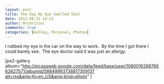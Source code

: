 ```yaml
---
layout: post
title: The Day My Eye Swelled Shut
date: 2012-08-21 14:23
author: MrChrister
comments: true
categories: [Ashley, Personal, Photos]
---
```

I rubbed my eye in the car on the way to work.  By the time I got there I could barely see.  The eye doctor said it was just an allergy.

[pe2-gallery album="http://picasaweb.google.com/data/feed/base/user/108001626876662627571/albumid/5884999373881730913?alt=rss&amp;hl=en_US&amp;kind=photo" ]
